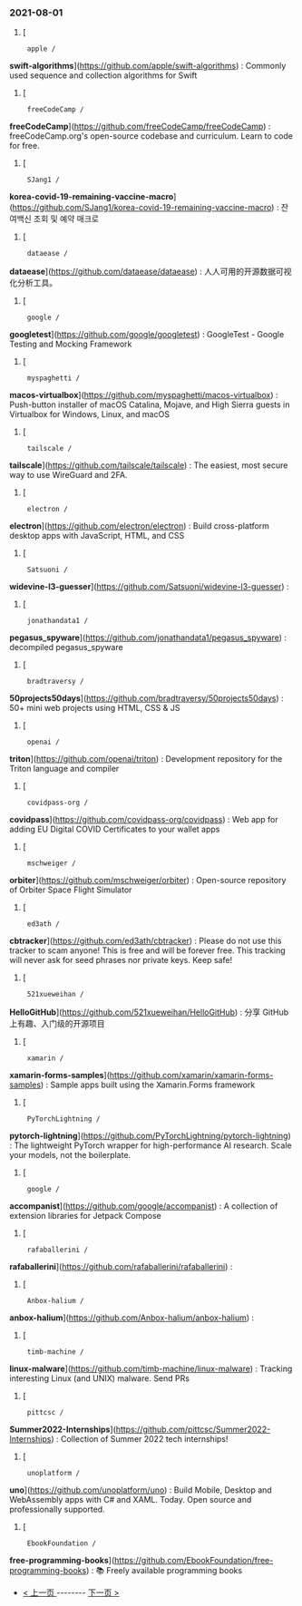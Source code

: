 ### 2021-08-01 
1. [
    

        apple /
**swift-algorithms**](https://github.com/apple/swift-algorithms) : Commonly used sequence and collection algorithms for Swift
1. [
    

        freeCodeCamp /
**freeCodeCamp**](https://github.com/freeCodeCamp/freeCodeCamp) : freeCodeCamp.org's open-source codebase and curriculum. Learn to code for free.
1. [
    

        SJang1 /
**korea-covid-19-remaining-vaccine-macro**](https://github.com/SJang1/korea-covid-19-remaining-vaccine-macro) : 잔여백신 조회 및 예약 매크로
1. [
    

        dataease /
**dataease**](https://github.com/dataease/dataease) : 人人可用的开源数据可视化分析工具。
1. [
    

        google /
**googletest**](https://github.com/google/googletest) : GoogleTest - Google Testing and Mocking Framework
1. [
    

        myspaghetti /
**macos-virtualbox**](https://github.com/myspaghetti/macos-virtualbox) : Push-button installer of macOS Catalina, Mojave, and High Sierra guests in Virtualbox for Windows, Linux, and macOS
1. [
    

        tailscale /
**tailscale**](https://github.com/tailscale/tailscale) : The easiest, most secure way to use WireGuard and 2FA.
1. [
    

        electron /
**electron**](https://github.com/electron/electron) : Build cross-platform desktop apps with JavaScript, HTML, and CSS
1. [
    

        Satsuoni /
**widevine-l3-guesser**](https://github.com/Satsuoni/widevine-l3-guesser) : 
1. [
    

        jonathandata1 /
**pegasus_spyware**](https://github.com/jonathandata1/pegasus_spyware) : decompiled pegasus_spyware
1. [
    

        bradtraversy /
**50projects50days**](https://github.com/bradtraversy/50projects50days) : 50+ mini web projects using HTML, CSS & JS
1. [
    

        openai /
**triton**](https://github.com/openai/triton) : Development repository for the Triton language and compiler
1. [
    

        covidpass-org /
**covidpass**](https://github.com/covidpass-org/covidpass) : Web app for adding EU Digital COVID Certificates to your wallet apps
1. [
    

        mschweiger /
**orbiter**](https://github.com/mschweiger/orbiter) : Open-source repository of Orbiter Space Flight Simulator
1. [
    

        ed3ath /
**cbtracker**](https://github.com/ed3ath/cbtracker) : Please do not use this tracker to scam anyone! This is free and will be forever free. This tracking will never ask for seed phrases nor private keys. Keep safe!
1. [
    

        521xueweihan /
**HelloGitHub**](https://github.com/521xueweihan/HelloGitHub) : 分享 GitHub 上有趣、入门级的开源项目
1. [
    

        xamarin /
**xamarin-forms-samples**](https://github.com/xamarin/xamarin-forms-samples) : Sample apps built using the Xamarin.Forms framework
1. [
    

        PyTorchLightning /
**pytorch-lightning**](https://github.com/PyTorchLightning/pytorch-lightning) : The lightweight PyTorch wrapper for high-performance AI research. Scale your models, not the boilerplate.
1. [
    

        google /
**accompanist**](https://github.com/google/accompanist) : A collection of extension libraries for Jetpack Compose
1. [
    

        rafaballerini /
**rafaballerini**](https://github.com/rafaballerini/rafaballerini) : 
1. [
    

        Anbox-halium /
**anbox-halium**](https://github.com/Anbox-halium/anbox-halium) : 
1. [
    

        timb-machine /
**linux-malware**](https://github.com/timb-machine/linux-malware) : Tracking interesting Linux (and UNIX) malware. Send PRs
1. [
    

        pittcsc /
**Summer2022-Internships**](https://github.com/pittcsc/Summer2022-Internships) : Collection of Summer 2022 tech internships!
1. [
    

        unoplatform /
**uno**](https://github.com/unoplatform/uno) : Build Mobile, Desktop and WebAssembly apps with C# and XAML. Today. Open source and professionally supported.
1. [
    

        EbookFoundation /
**free-programming-books**](https://github.com/EbookFoundation/free-programming-books) : 📚 Freely available programming books 

- [ < 上一页 ](https://github.com/able8/github-trending-daily-record/blob/master/2021-07-31.md) -------- [ 下一页 > ](https://github.com/able8/github-trending-daily-record/blob/master/2021-08-02.md)
